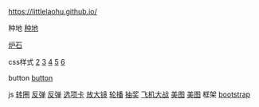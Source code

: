 https://littlelaohu.github.io/

种地 <a href="https://littlelaohu.github.io/gengzhong/zhongcai.html" target="_blank">种地</a>

<a href="https://littlelaohu.github.io/lushi/lushi.html" target="_blank">炉石</a>

css样式 
        <a href="https://littlelaohu.github.io/CSS3-xuanze.html" target="_blank">2</a>
        <a href="https://littlelaohu.github.io/04-animation.html" target="_blank">3</a>
        <a href="https://littlelaohu.github.io/transition.html" target="_blank">4</a>
        <a href="https://littlelaohu.github.io/css3-3dxuanzhuan/index.html" target="_blank">5</a>
        <a href="https://littlelaohu.github.io/05-transform-box.html" target="_blank">6</a>

button  <a href="https://littlelaohu.github.io/04-chart-less/chart.html" target="_blank">button</a>

js      <a href="https://littlelaohu.github.io/zhuanquan.html" target="_blank">转圈</a>
        <a href="https://littlelaohu.github.io/fantan01.html" target="_blank">反弹</a>
        <a href="https://littlelaohu.github.io/fantan02.html" target="_blank">反弹</a>
        <a href="https://littlelaohu.github.io/xuanxiangka.html" target="_blank">选项卡</a>
        <a href="https://littlelaohu.github.io/fangdajing.html" target="_blank">放大镜</a>
        <a href="https://littlelaohu.github.io/luobo/xxx.html" target="_blank">轮播</a>
    <a href="https://littlelaohu.github.io/choujiang/choujiang.html" target="_blank">抽奖</a>
      <a href="https://littlelaohu.github.io/God/God.html" target="_blank">飞机大战</a>
        <a href="https://littlelaohu.github.io/js-meitu.html" target="_blank">美图</a>
        <a href="https://littlelaohu.github.io/jq-meitu.html" target="_blank">美图</a>
框架    <a href="https://littlelaohu.github.io/03-zhongdi/zhongdi.html" target="_blank">bootstrap</a>
        